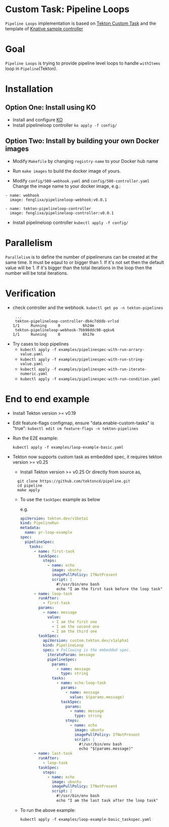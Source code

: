 # Custom Task: Pipeline Loops

`Pipeline Loops` implementation is based on [Tekton Custom Task](https://github.com/tektoncd/community/blob/master/teps/0002-custom-tasks.md) and the template of [Knative sample controller](https://github.com/knative-sandbox/sample-controller)

# Goal
`Pipeline Loops` is trying to provide pipeline level loops to handle `withItems` loop in `Pipeline`(Tekton).

# Installation

## Option One: Install using KO

- Install and configure [KO](https://github.com/google/ko)
- Install pipelineloop controller
  `ko apply -f config/`
  
## Option Two: Install by building your own Docker images

- Modify `Makefile` by changing `registry-name` to your Docker hub name

- Run `make images` to build the docker image of yours.

- Modify `config/500-webhook.yaml` and `config/500-controller.yaml` Change the image name to your docker image, e.g.:
```
- name: webhook
  image: fenglixa/pipelineloop-webhook:v0.0.1
```
```
- name: tekton-pipelineloop-controller
  image: fenglixa/pipelineloop-controller:v0.0.1
```

- Install pipelineloop controller `kubectl apply -f config/`

# Parallelism
`Parallelism` is to define the number of pipelineruns can be created at the same time. It must be eqaul to or bigger than 1. If it's not set then the default value will be 1. If it's bigger than the total iterations in the loop then the number will be total iterations.

# Verification
- check controller and the webhook. `kubectl get po -n tekton-pipelines`
   ```
    ...
    tekton-pipelineloop-controller-db4c7dddb-vrlsd                        1/1     Running     0          6h24m
    tekton-pipelineloop-webhook-7bb98ddc98-qqkv6                          1/1     Running     0          6h17m
   ```
- Try cases to loop pipelines
  - `kubectl apply -f examples/pipelinespec-with-run-arrary-value.yaml`
  - `kubectl apply -f examples/pipelinespec-with-run-string-value.yaml`
  - `kubectl apply -f examples/pipelinespec-with-run-iterate-numeric.yaml`
  - `kubectl apply -f examples/pipelinespec-with-run-condition.yaml`

# End to end example
- Install Tekton version >= v0.19
- Edit feature-flags configmap, ensure "data.enable-custom-tasks" is "true":
`kubectl edit cm feature-flags -n tekton-pipelines`

- Run the E2E example: 
  
  `kubectl apply -f examples/loop-example-basic.yaml`
  

- Tekton now supports custom task as embedded spec, it requires tekton version >= v0.25

  - Install Tekton version >= v0.25
  Or directly from source as,
  ```
    git clone https://github.com/tektoncd/pipeline.git
    cd pipeline
    make apply
  ```

  - To use the `taskSpec` example as below

    e.g.
    
    ```yaml
    apiVersion: tekton.dev/v1beta1
    kind: PipelineRun
    metadata:
      name: pr-loop-example
    spec:
      pipelineSpec:
        tasks:
          - name: first-task
            taskSpec:
              steps:
                - name: echo
                  image: ubuntu
                  imagePullPolicy: IfNotPresent
                  script: |
                    #!/usr/bin/env bash
                    echo "I am the first task before the loop task"
          - name: loop-task
            runAfter:
              - first-task
            params:
              - name: message
                value:
                  - I am the first one
                  - I am the second one
                  - I am the third one
            taskSpec:
              apiVersion: custom.tekton.dev/v1alpha1
              kind: PipelineLoop
              spec: # Following is the embedded spec.
                iterateParam: message
                pipelineSpec:
                  params:
                    - name: message
                      type: string
                  tasks:
                    - name: echo-loop-task
                      params:
                        - name: message
                          value: $(params.message)
                      taskSpec:
                        params:
                          - name: message
                            type: string
                        steps:
                          - name: echo
                            image: ubuntu
                            imagePullPolicy: IfNotPresent
                            script: |
                              #!/usr/bin/env bash
                              echo "$(params.message)"
          - name: last-task
            runAfter:
              - loop-task
            taskSpec:
              steps:
                - name: echo
                  image: ubuntu
                  imagePullPolicy: IfNotPresent
                  script: |
                    #!/usr/bin/env bash
                    echo "I am the last task after the loop task"
    ```

  - To run the above example:

    `kubectl apply -f examples/loop-example-basic_taskspec.yaml`

